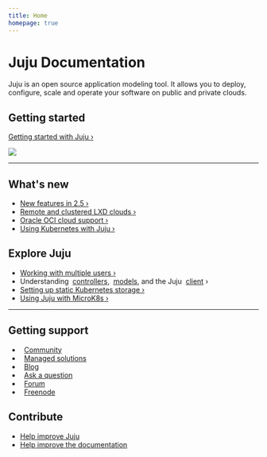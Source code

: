 ```yaml
---
title: Home
homepage: true
---
```


<div class="p-strip--image is-dark" style="background-image: url('https://assets.ubuntu.com/v1/bd1d8c1d-juju-suru-blue-background.png')">
    <div class="p-content__row">
        <h1>Juju Documentation</h1>
        <p class="p-heading--four">Juju is an open source application modeling tool. It allows you to deploy, configure, scale and operate your software on public and private clouds.</p>
    </div>
</div>
<div class="p-strip">
    <div class="p-content__row">
        <div class="u-equal-height">
            <div class="col-6">
                <h2>Getting started</h2>
                <p><a href="/en/getting-started">Getting started with Juju&nbsp;&rsaquo;</a></p>
            </div>
            <div class="col-6 u-align--right">
                <img style="border: 0" src="https://assets.ubuntu.com/v1/843c77b6-juju-at-a-glace.svg">
            </div>
        </div>
        <hr class="is-deep">
        <div class="u-equal-height">
            <div class="col-6">
                <h2>What's new</h2>
                <ul class="p-list">
                    <li class="p-list__item"><a href="/en/whats-new">New features in 2.5&nbsp;&rsaquo;</a></li>
                    <li class="p-list__item"><a href="/en/clouds-lxd-advanced">Remote and clustered LXD clouds&nbsp;&rsaquo;</a></li>
                    <li class="p-list__item"><a href="/en/clouds-oci">Oracle OCI cloud support&nbsp;&rsaquo;</a></li>
                    <li class="p-list__item"><a href="/en/clouds-k8s">Using Kubernetes with Juju&nbsp;&rsaquo;</a></li>
                </ul>
            </div>
            <div class="col-6">
                <h2>Explore Juju</h2>
                <ul class="p-list">
                    <li class="p-list__item"><a href="/en/multiuser">Working with multiple users&nbsp;&rsaquo;</a></li>
                    <li class="p-list__item">Understanding&nbsp;
		        <a href="/en/controllers">controllers</a>,&nbsp;
		        <a href="/en/models">models</a>,&nbsp;and&nbsp;the&nbsp;Juju&nbsp;
		        <a href="/en/client">client</a>&nbsp;&rsaquo;
		    </li>
                    <li class="p-list__item"><a href="/en/tutorial-k8s-static-pv">Setting up static Kubernetes storage&nbsp;&rsaquo;</a></li>
                    <li class="p-list__item"><a href="/en/tutorial-microk8s">Using Juju with MicroK8s&nbsp;&rsaquo;</a></li>
                </ul>
            </div>
        </div>
        <hr class="is-deep">
        <div class="u-equal-height">
            <div class="col-6">
                <h2>Getting support</h2>
                <ul class="p-list is-split">
                    <li class="p-list__item">
                        <i class="p-icon" style="background-image:url('https://assets.ubuntu.com/v1/039628d5-picto-community-orange.svg');
                        height:1.5rem;width: 1.5rem;top: 2px;margin-right:.5rem;"></i>
                        <a class="p-link--external" href="https://jujucharms.com/community">Community</a>
                    </li>
                    <li class="p-list__item">
                        <i class="p-icon" style="background-image:url('https://assets.ubuntu.com/v1/fa38eb81-picto-business-midaubergine.svg');
                        height:1.5rem;width: 1.5rem;top:
			2px;margin-right:.5rem;"></i> <a
			class="p-link--external"
			href="https://docs.jujucharms.com/stable/experts-sla">Managed solutions</a>
                    </li>
                    <li class="p-list__item">
                        <i class="p-icon" style="background-image:url('https://assets.ubuntu.com/v1/4ef84d88-picto-quote-warmgrey.svg');
                        height:1.5rem;width: 1.5rem;top: 2px;margin-right:.5rem;"></i>
                        <a class="p-link--external" href="https://blog.ubuntu.com/tag/juju">Blog</a>
                    </li>
                    <li class="p-list__item">
                        <i class="p-icon" style="background-image:url('https://assets.ubuntu.com/v1/c5cb0f8e-picto-ubuntu.svg');
                        height:1.5rem;width: 1.5rem;top: 2px;margin-right:.5rem;"></i>
                        <a class="p-link--external" href="http://askubuntu.com/questions/tagged/juju">Ask a question</a>
                    </li>
                    <li class="p-list__item">
                        <i class="p-icon" style="background-image:url('https://assets.ubuntu.com/v1/422b612c-picto-forum-warmgrey.svg');
                        height:1.5rem;width: 1.5rem;top: 2px;margin-right:.5rem;"></i>
                        <a class="p-link--external" href="https://ubuntuforums.org/forumdisplay.php?f=392">Forum</a>
                    </li>
                    <li class="p-list__item">
                        <i class="p-icon" style="background-image:url('https://assets.ubuntu.com/v1/d3ae9c8e-irc-icon-circle.svg');
                        height:1.5rem;width: 1.5rem;top: 2px;margin-right:.5rem;"></i>
                        <a class="p-link--external" href="http://webchat.freenode.net/?channels=%23juju">Freenode</a>
                    </li>
                </ul>
            </div>
            <div class="col-6">
                <h2>Contribute</h2>
                <ul class="p-list">
                    <li class="p-list__item"><a class="p-link--external" href="https://github.com/juju/juju">Help improve Juju</a></li>
                    <li class="p-list__item--deep"><a class="p-link--external" href="/en/contributing">Help improve the documentation</a></li>
                </ul>
            </div>
        </div>
    </div>
</div>
